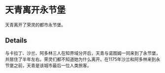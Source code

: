 # 天青离开永节堡
天青离开了荣灵的都市永节堡。

## Details
与卡拉丁、沙兰、阿多林三人在知界域分开后，天青与诺图姆一同来到了永节堡，并居住了半年左右。荣灵们都不知道她为什么离开。在1175年沙兰和阿多林来到永节堡之前，天青是该城市最后一位人类旅客。
